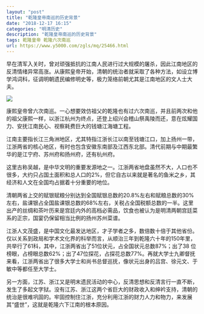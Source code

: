 ```yaml
---
layout: "post"
title: "乾隆皇帝南巡的历史背景"
date: "2018-12-17 16:15"
categories: "明清历史"
description: "乾隆皇帝南巡的历史背景"
tags: 乾隆皇帝 乾隆六次南巡
url: https://www.y5000.com/zgls/mq/25466.html
---
```






早在清军入关时，曾对顽强抵抗的江南人民进行过大规模的屠杀，因此江南地区的反清情绪异常高涨。从康熙皇帝开始，清朝的统治者就采取了各种方法，如设立博学鸿词科，征调明朝遗民编修明史等，极力笼络前朝尤其是江南地区的文人士大夫。

![](https://img.y5000.com/uploads/allimg/170912/8-1F912152126209.jpg)

康熙皇帝曾六次南巡。一心想要效仿祖父的乾隆也有过六次南巡，并且前两次和他的祖父康熙一样，以浙江杭州为终点，还登上绍兴会稽山祭禹陵而还，意在炫耀国力、安抚江南民心、视察耗费巨大的钱塘江海塘工程。

江南主要指长江三角洲地区，尤其特指江浙长江以南至钱塘江口，加上扬州一带，江浙两省的核心地区，有时也包含安徽东南部及江西东北部。清代前期与中期最繁华的是江宁府、苏州府和扬州府，还有杭州府。

这里古称吴越，是中华文明的重要发源地之一。江浙两省地盘虽然不大，人口也不很多，大约只占国土面积和总人口的2%，但它自古以来就是著名的鱼米之乡，其经济和人文在全国均占据着十分重要的地位。

清朝两省上交的赋银赋粮分别达到全国赋银总数的20.8%左右和赋粮总数的30%左右，盐课银占全国盐课银总数的68%左右，关税占全国税额总数的一半。这里出产的丝绸和茶叶历来是宫廷内外的高档必需品，饮食也被认为是明清两朝宫廷菜系的正宗，国宴仍保留相当比例的扬州苏州菜谱。

江浙人文茂盛，是中国文化最发达地区，才子学者之多，数倍数十倍于其他省份。仅以关系到政局和学术文化界的科举而言，从顺治三年到乾隆六十年的150年里，共举行了61科，其中，江浙两省出了51位状元，占全国状元总数87%；出了38
位榜眼，占榜眼总数62%；出了47位探花，占探花总数77%。再就大学士九卿督抚来看，江浙两省出了很多大学士和尚书总督巡抚，像状元出身的吕宫、徐元文、于敏中等都任至大学士。

另一方面，江苏、浙江又是明末遗民活动的中心，反清思想和反清言行一直不断，发生了多起文字狱。没有江苏、浙江这两个省巨大的财政收入和绅衿支持，清朝的统治是很难巩固的。牢固控制住江浙，充分利用江浙的财力人力和物力，来发展其“盛世”，这就是乾隆六下江南的根本原因。
